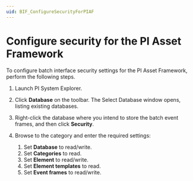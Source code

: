```yaml
---
uid: BIF_ConfigureSecurityForPIAF
---
```


# Configure security for the PI Asset Framework

<!-- Static topic. No modifications usually required -->

To configure batch interface security settings for the PI Asset Framework, perform the following steps.

1. Launch PI System Explorer.

2. Click **Database** on the toolbar. The Select Database window opens, listing existing databases.

3. Right-click the database where you intend to store the batch event frames, and then click **Security**.

4. Browse to the category and enter the required settings:

    1. Set **Database** to read/write.
    2. Set **Categories** to read.
    3. Set **Element** to read/write.
    4. Set **Element templates** to read.
    5. Set **Event frames** to read/write.
